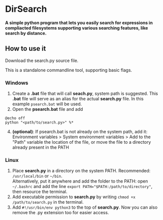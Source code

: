 # DirSearch
**A simple python program that lets you easily search for expressions in compliacted filesystems supporting various searching features, like search by distance.**

## How to use it
Download the search.py source file.

This is a standalone commandline tool, supporting basic flags.

### Windows

1. Create a **.bat** file that will call **seach.py**, system path is suggested. This **.bat** file will serve as an alias for the actual **search.py** file. In this example ```psearch.bat``` will be used.
2. Open the **psearch.bat** file and add
```
@echo off
python "<path/to/search.py>" %*
```
4. **(optional)**: If psearch.bat is not already on the system path, add it:
Environment variables > System environment variables > Add to the "Path" variable the location of the file, or move the file to a directory already present in the PATH

### Linux

1. Place **search.py** in a directory on the system PATH. Recommended: ```/usr/local/bin``` or ```~/bin```. \
Alternatively, put it anywhere and add the folder to the PATH: open ```~/.bashrc``` and add the line ```export PATH="$PATH:/path/to/directory"```, then resource the terminal.
2. Add executable permission to **search.py** by writing ```chmod +x /path/to/search.py``` in the terminal.
3. Add ```#!/usr/bin/env python3``` to the top of **search.py**. Now you can also remove the .py extension too for easier access.
